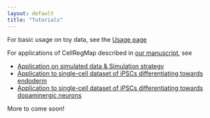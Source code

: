 ```yaml
---
layout: default
title: "Tutorials"
---
```


For basic usage on toy data, see the [Usage page](https://limix.github.io/CellRegMap/usage.html)
 
 
For applications of CellRegMap described in [our manuscript](https://www.embopress.org/doi/full/10.15252/msb.202110663), see 
* [Application on simulated data & Simulation strategy](https://github.com/annacuomo/CellRegMap_analyses/tree/main/simulations)
* [Application to single-cell dataset of iPSCs differentiating towards endoderm](https://github.com/annacuomo/CellRegMap_analyses/tree/main/endodiff)
* [Application to single-cell dataset of iPSCs differentiating towards dopaminergic neurons](https://github.com/annacuomo/CellRegMap_analyses/tree/main/neuroseq)

More to come soon!
